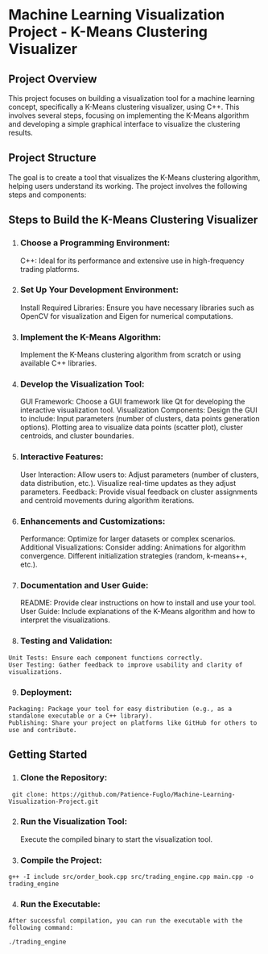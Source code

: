# Machine Learning Visualization Project - K-Means Clustering Visualizer

## Project Overview
This project focuses on building a visualization tool for a machine learning concept, specifically a K-Means clustering visualizer, using C++. This involves several steps, focusing on implementing the K-Means algorithm and developing a simple graphical interface to visualize the clustering results.

## Project Structure
The goal is to create a tool that visualizes the K-Means clustering algorithm, helping users understand its working. The project involves the following steps and components:

## Steps to Build the K-Means Clustering Visualizer
1. ### Choose a Programming Environment:
   C++: Ideal for its performance and extensive use in high-frequency trading platforms.

2. ### Set Up Your Development Environment:
   Install Required Libraries: Ensure you have necessary libraries such as OpenCV for visualization and Eigen for numerical computations.

3. ### Implement the K-Means Algorithm:
   Implement the K-Means clustering algorithm from scratch or using available C++ libraries.

4. ### Develop the Visualization Tool:
   GUI Framework: Choose a GUI framework like Qt for developing the interactive visualization tool.
   Visualization Components: Design the GUI to include:
   Input parameters (number of clusters, data points generation options).
   Plotting area to visualize data points (scatter plot), cluster centroids, and cluster boundaries.
   
5. ### Interactive Features:
   User Interaction: Allow users to:
      Adjust parameters (number of clusters, data distribution, etc.).
      Visualize real-time updates as they adjust parameters.
   Feedback: Provide visual feedback on cluster assignments and centroid movements during algorithm iterations.
 
 6. ### Enhancements and Customizations:
    Performance: Optimize for larger datasets or complex scenarios.
    Additional Visualizations: Consider adding:
    Animations for algorithm convergence.
    Different initialization strategies (random, k-means++, etc.).

 7. ### Documentation and User Guide:
    README: Provide clear instructions on how to install and use your tool.
    User Guide: Include explanations of the K-Means algorithm and how to interpret the visualizations.
 
  8. ### Testing and Validation:
    Unit Tests: Ensure each component functions correctly.
    User Testing: Gather feedback to improve usability and clarity of visualizations.

  9. ### Deployment:
    Packaging: Package your tool for easy distribution (e.g., as a standalone executable or a C++ library).
    Publishing: Share your project on platforms like GitHub for others to use and contribute.

 ## Getting Started
  1.  ### Clone the Repository: 
     git clone: https://github.com/Patience-Fuglo/Machine-Learning-Visualization-Project.git

   2. ### Run the Visualization Tool:
      Execute the compiled binary to start the visualization tool.

  3. ### Compile the Project:
    g++ -I include src/order_book.cpp src/trading_engine.cpp main.cpp -o trading_engine

  4. ### Run the Executable:

    After successful compilation, you can run the executable with the following command:
   
    ./trading_engine
